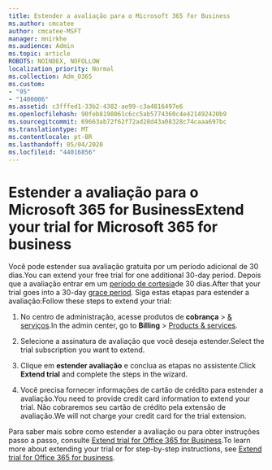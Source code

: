 ```yaml
---
title: Estender a avaliação para o Microsoft 365 for Business
ms.author: cmcatee
author: cmcatee-MSFT
manager: mnirkhe
ms.audience: Admin
ms.topic: article
ROBOTS: NOINDEX, NOFOLLOW
localization_priority: Normal
ms.collection: Adm_O365
ms.custom:
- "95"
- "1400006"
ms.assetid: c3fffed1-33b2-4382-ae99-c3a4816497e6
ms.openlocfilehash: 90feb8198061c6cc5ab5774360c4e421492420b9
ms.sourcegitcommit: 69663ab72f62f72ad28d43a08328c74caaa697bc
ms.translationtype: MT
ms.contentlocale: pt-BR
ms.lasthandoff: 05/04/2020
ms.locfileid: "44016856"
---
```

# <a name="extend-your-trial-for-microsoft-365-for-business"></a><span data-ttu-id="e16ba-102">Estender a avaliação para o Microsoft 365 for Business</span><span class="sxs-lookup"><span data-stu-id="e16ba-102">Extend your trial for Microsoft 365 for business</span></span>

<span data-ttu-id="e16ba-103">Você pode estender sua avaliação gratuita por um período adicional de 30 dias.</span><span class="sxs-lookup"><span data-stu-id="e16ba-103">You can extend your free trial for one additional 30-day period.</span></span> <span data-ttu-id="e16ba-104">Depois que a avaliação entrar em um [período de cortesia](https://docs.microsoft.com/alchemyinsights/grace-period-for-microsoft-365-free-trial)de 30 dias.</span><span class="sxs-lookup"><span data-stu-id="e16ba-104">After that your trial goes into a 30-day [grace period](https://docs.microsoft.com/alchemyinsights/grace-period-for-microsoft-365-free-trial).</span></span> <span data-ttu-id="e16ba-105">Siga estas etapas para estender a avaliação:</span><span class="sxs-lookup"><span data-stu-id="e16ba-105">Follow these steps to extend your trial:</span></span>
  
1. <span data-ttu-id="e16ba-106">No centro de administração, acesse produtos de **cobrança** \> [& serviços](https://portal.office.com/adminportal/home#/subscriptions).</span><span class="sxs-lookup"><span data-stu-id="e16ba-106">In the admin center, go to **Billing** \> [Products & services](https://portal.office.com/adminportal/home#/subscriptions).</span></span>

2. <span data-ttu-id="e16ba-107">Selecione a assinatura de avaliação que você deseja estender.</span><span class="sxs-lookup"><span data-stu-id="e16ba-107">Select the trial subscription you want to extend.</span></span>

3. <span data-ttu-id="e16ba-108">Clique em **estender avaliação** e conclua as etapas no assistente.</span><span class="sxs-lookup"><span data-stu-id="e16ba-108">Click **Extend trial** and complete the steps in the wizard.</span></span>

4. <span data-ttu-id="e16ba-109">Você precisa fornecer informações de cartão de crédito para estender a avaliação.</span><span class="sxs-lookup"><span data-stu-id="e16ba-109">You need to provide credit card information to extend your trial.</span></span> <span data-ttu-id="e16ba-110">Não cobraremos seu cartão de crédito pela extensão de avaliação.</span><span class="sxs-lookup"><span data-stu-id="e16ba-110">We will not charge your credit card for the trial extension.</span></span>

<span data-ttu-id="e16ba-111">Para saber mais sobre como estender a avaliação ou para obter instruções passo a passo, consulte [Extend trial for Office 365 for Business](https://docs.microsoft.com/microsoft-365/commerce/extend-your-trial).</span><span class="sxs-lookup"><span data-stu-id="e16ba-111">To learn more about extending your trial or for step-by-step instructions, see [Extend trial for Office 365 for business](https://docs.microsoft.com/microsoft-365/commerce/extend-your-trial).</span></span>
